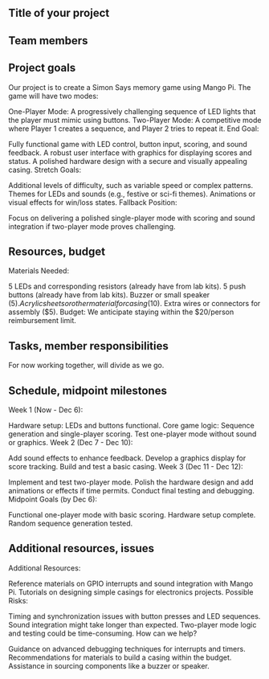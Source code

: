 ## Title of your project

## Team members

## Project goals
Our project is to create a Simon Says memory game using Mango Pi. The game will have two modes:

One-Player Mode: A progressively challenging sequence of LED lights that the player must mimic using buttons.
Two-Player Mode: A competitive mode where Player 1 creates a sequence, and Player 2 tries to repeat it.
End Goal:

Fully functional game with LED control, button input, scoring, and sound feedback.
A robust user interface with graphics for displaying scores and status.
A polished hardware design with a secure and visually appealing casing.
Stretch Goals:

Additional levels of difficulty, such as variable speed or complex patterns.
Themes for LEDs and sounds (e.g., festive or sci-fi themes).
Animations or visual effects for win/loss states.
Fallback Position:

Focus on delivering a polished single-player mode with scoring and sound integration if two-player mode proves challenging.

## Resources, budget
Materials Needed:

5 LEDs and corresponding resistors (already have from lab kits).
5 push buttons (already have from lab kits).
Buzzer or small speaker ($5).
Acrylic sheets or other material for casing ($10).
Extra wires or connectors for assembly ($5).
Budget:
We anticipate staying within the $20/person reimbursement limit.

## Tasks, member responsibilities
For now working together, will divide as we go.

## Schedule, midpoint milestones
Week 1 (Now - Dec 6):

Hardware setup: LEDs and buttons functional.
Core game logic: Sequence generation and single-player scoring.
Test one-player mode without sound or graphics.
Week 2 (Dec 7 - Dec 10):

Add sound effects to enhance feedback.
Develop a graphics display for score tracking.
Build and test a basic casing.
Week 3 (Dec 11 - Dec 12):

Implement and test two-player mode.
Polish the hardware design and add animations or effects if time permits.
Conduct final testing and debugging.
Midpoint Goals (by Dec 6):

Functional one-player mode with basic scoring.
Hardware setup complete.
Random sequence generation tested.

## Additional resources, issues
Additional Resources:

Reference materials on GPIO interrupts and sound integration with Mango Pi.
Tutorials on designing simple casings for electronics projects.
Possible Risks:

Timing and synchronization issues with button presses and LED sequences.
Sound integration might take longer than expected.
Two-player mode logic and testing could be time-consuming.
How can we help?

Guidance on advanced debugging techniques for interrupts and timers.
Recommendations for materials to build a casing within the budget.
Assistance in sourcing components like a buzzer or speaker.
